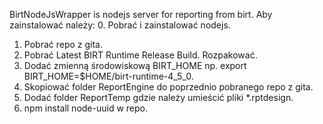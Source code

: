 BirtNodeJsWrapper is nodejs server for reporting from birt.
Aby zainstalować należy:
0. Pobrać i zainstalować nodejs.
1. Pobrać repo z gita.
2. Pobrać Latest BIRT Runtime Release Build. Rozpakować.
3. Dodać zmienną środowiskową BIRT_HOME np. export BIRT_HOME=$HOME/birt-runtime-4_5_0.
4. Skopiować folder ReportEngine do poprzednio pobranego repo z gita.
5. Dodać folder ReportTemp gdzie należy umieścić pliki *.rptdesign.
6. npm install node-uuid w repo.
